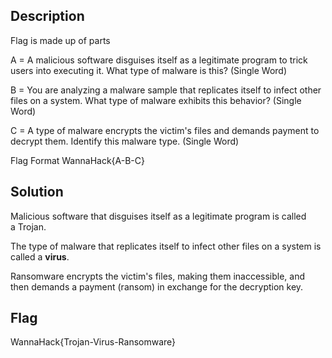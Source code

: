 ## Description
Flag is made up of parts

A = A malicious software disguises itself as a legitimate program to trick users into executing it. What type of malware is this? (Single Word)

B = You are analyzing a malware sample that replicates itself to infect other files on a system. What type of malware exhibits this behavior? (Single Word)

C = A type of malware encrypts the victim's files and demands payment to decrypt them. Identify this malware type. (Single Word)

Flag Format WannaHack{A-B-C}

## Solution
Malicious software that disguises itself as a legitimate program is called a Trojan.

The type of malware that replicates itself to infect other files on a system is called a **virus**.

Ransomware encrypts the victim's files, making them inaccessible, and then demands a payment (ransom) in exchange for the decryption key.

## Flag
WannaHack{Trojan-Virus-Ransomware}